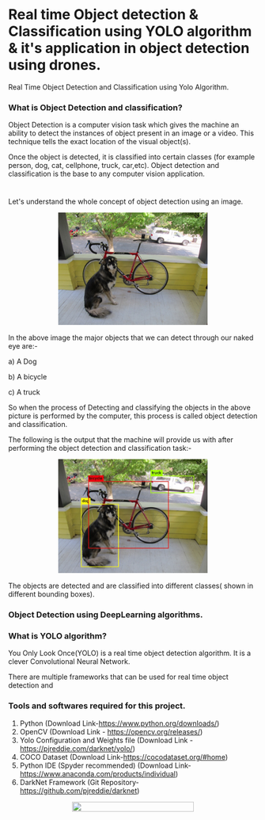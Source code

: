 # Real time Object detection & Classification using YOLO algorithm & it's application in object detection using drones.
Real Time Object Detection and Classification using Yolo Algorithm.
 
### What is Object Detection and classification?

Object Detection is a computer vision task which gives the machine an ability to detect the instances of object present in an image or a video. This technique tells the exact location of the visual object(s). 

Once the object is detected, it is classified into certain classes (for example person, dog, cat, cellphone, truck, car,etc). Object detection and classification is the base to any computer vision application. 
#

Let's understand the whole concept of object detection using an image.

<p align="center">
<img src="Readme/image.jpg" width=60% height=50%></p

In the above image the major objects that we can detect through our naked eye are:-

a) A Dog

b) A bicycle

c) A truck

So when the process of Detecting and classifying the objects in the above picture is performed by the computer, this process is called object detection and classification.

The following is the output that the machine will provide us with after performing the object detection and classification task:-

 <p align="center">
<img src="Readme/outputimage (2).png" width=60% height=50%></p>

The objects are detected and are classified into different classes( shown in different bounding boxes).

### Object Detection using DeepLearning algorithms.


### What is YOLO algorithm?
You Only Look Once(YOLO) is a real time object detection algorithm. It is a clever Convolutional Neural Network. 

There are multiple frameworks that can be used for real time object detection and 
   
         

### Tools and softwares required for this project.

1. Python (Download Link-https://www.python.org/downloads/)
2. OpenCV (Download Link - https://opencv.org/releases/)
3. Yolo Configuration and Weights file (Download Link - https://pjreddie.com/darknet/yolo/)
4. COCO Dataset (Download Link-https://cocodataset.org/#home)
5. Python IDE (Spyder recommended) (Download Link-https://www.anaconda.com/products/individual)
6. DarkNet Framework (Git Repository-https://github.com/pjreddie/darknet)

<p align="center">
<img src="outputs/videoplayback (1).gif" width=70% height=50%>
 </p>

